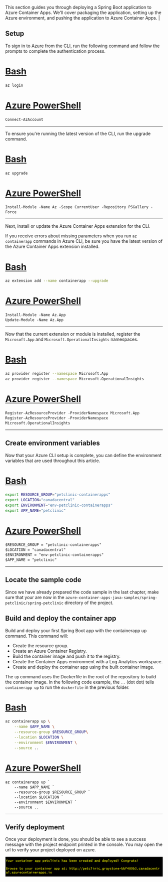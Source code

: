 This section guides you through deploying a Spring Boot application to Azure Container Apps. We'll cover packaging the application, setting up the Azure environment, and pushing the  application to Azure Container Apps.
                                                                                     |
## Setup

To sign in to Azure from the CLI, run the following command and follow the prompts to complete the authentication process.

# [Bash](#tab/bash)

```bash
az login
```

# [Azure PowerShell](#tab/azure-powershell)

```shell
Connect-AzAccount
```

---

To ensure you're running the latest version of the CLI, run the upgrade command.

# [Bash](#tab/bash)

```bash
az upgrade
```

# [Azure PowerShell](#tab/azure-powershell)

```shell
Install-Module -Name Az -Scope CurrentUser -Repository PSGallery -Force
```

---

Next, install or update the Azure Container Apps extension for the CLI.

If you receive errors about missing parameters when you run `az containerapp` commands in Azure CLI, be sure you have the latest version of the Azure Container Apps extension installed.

# [Bash](#tab/bash)

```bash
az extension add --name containerapp --upgrade
```

# [Azure PowerShell](#tab/azure-powershell)

```shell
Install-Module -Name Az.App
Update-Module -Name Az.App
```

---

Now that the current extension or module is installed, register the `Microsoft.App` and `Microsoft.OperationalInsights` namespaces.

# [Bash](#tab/bash)

```bash
az provider register --namespace Microsoft.App
az provider register --namespace Microsoft.OperationalInsights
```

# [Azure PowerShell](#tab/azure-powershell)

```shell
Register-AzResourceProvider -ProviderNamespace Microsoft.App
Register-AzResourceProvider -ProviderNamespace Microsoft.OperationalInsights
```

---

## Create environment variables

Now that your Azure CLI setup is complete, you can define the environment variables that are used throughout this article.

# [Bash](#tab/bash)

```bash
export RESOURCE_GROUP="petclinic-containerapps"
export LOCATION="canadacentral"
export ENVIRONMENT="env-petclinic-containerapps"
export APP_NAME="petclinic"
```

# [Azure PowerShell](#tab/azure-powershell)

```shell
$RESOURCE_GROUP = "petclinic-containerapps"
$LOCATION = "canadacentral"
$ENVIRONMENT = "env-petclinic-containerapps"
$APP_NAME = "petclinic"
```

---

## Locate the sample code

Since we have already prepared the code sample in the last chapter, make sure that your are now in the `azure-container-apps-java-samples/spring-petclinic/spring-petclinic` directory of the project.

## Build and deploy the container app

Build and deploy your first Spring Boot app with the containerapp up command. This command will:

- Create the resource group.
- Create an Azure Container Registry.
- Build the container image and push it to the registry.
- Create the Container Apps environment with a Log Analytics workspace.
- Create and deploy the container app using the built container image.

The `up` command uses the Dockerfile in the root of the repository to build the container image. In the following code example, the `..` (dot dot) tells `containerapp up` to run the `dockerfile` in the previous folder.

# [Bash](#tab/bash)

```bash
az containerapp up \
    --name $APP_NAME \
    --resource-group $RESOURCE_GROUP\
    --location $LOCATION \
    --environment $ENVIRONMENT \
    --source ..
```

# [Azure PowerShell](#tab/azure-powershell)

```shell
az containerapp up `
    --name $APP_NAME `
    --resource-group $RESOURCE_GROUP `
    --location $LOCATION `
    --environment $ENVIRONMENT `
    --source ..
```

---

## Verify deployment
Once your deployment is done, you should be able to see a success message with the project endpoint printed in the console. You may open the url to verify your project deployed on azure.

![Diagram of the deployment verification.](../media/deployment_success.png)
